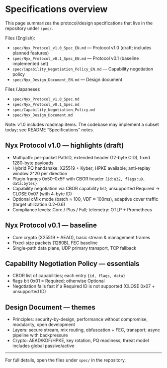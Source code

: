 # Specifications overview

This page summarizes the protocol/design specifications that live in the repository under `spec/`.

Files (English):
- `spec/Nyx_Protocol_v1.0_Spec_EN.md` — Protocol v1.0 (draft; includes planned features)
- `spec/Nyx_Protocol_v0.1_Spec_EN.md` — Protocol v0.1 (baseline implemented set)
- `spec/Capability_Negotiation_Policy_EN.md` — Capability negotiation policy
- `spec/Nyx_Design_Document_EN.md` — Design document

Files (Japanese):
- `spec/Nyx_Protocol_v1.0_Spec.md`
- `spec/Nyx_Protocol_v0.1_Spec.md`
- `spec/Capability_Negotiation_Policy.md`
- `spec/Nyx_Design_Document.md`

Note: v1.0 includes roadmap items. The codebase may implement a subset today; see README “Specifications” notes.

## Nyx Protocol v1.0 — highlights (draft)
- Multipath: per-packet PathID, extended header (12-byte CID), fixed 1280-byte payloads
- Hybrid PQ handshake: X25519 + Kyber; HPKE available; anti-replay window 2^20 per direction
- Plugin frames 0x50–0x5F with CBOR header `{id:u32, flags:u8, data:bytes}`
- Capability negotiation via CBOR capability list; unsupported Required → CLOSE 0x07 (with 4-byte ID)
- Optional cMix mode (batch ≈ 100, VDF ≈ 100ms), adaptive cover traffic (target utilization 0.2–0.6)
- Compliance levels: Core / Plus / Full; telemetry: OTLP + Prometheus

## Nyx Protocol v0.1 — baseline
- Core crypto (X25519 + AEAD), basic stream & management frames
- Fixed-size packets (1280B), FEC baseline
- Single-path data plane, UDP primary transport, TCP fallback

## Capability Negotiation Policy — essentials
- CBOR list of capabilities; each entry `{id, flags, data}`
- flags bit 0x01 = Required; otherwise Optional
- Negotiation fails fast if a Required ID is not supported (CLOSE 0x07 + unsupported ID)

## Design Document — themes
- Principles: security-by-design, performance without compromise, modularity, open development
- Layers: secure stream, mix routing, obfuscation + FEC, transport; async pipeline with backpressure
- Crypto: AEAD/KDF/HPKE, key rotation, PQ readiness; threat model includes global passive/active

---

For full details, open the files under `spec/` in the repository.
